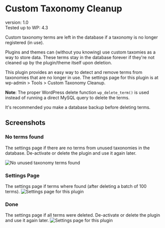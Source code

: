 # Custom Taxonomy Cleanup

version:         1.0  
Tested up to WP: 4.3  

Custom taxonomy terms are left in the database if a taxonomy is no longer registered (in use). 

Plugins and themes can (without you knowing) use custom taxomies as a way to store data. These terms stay in the database forever if they're not cleaned up by the plugin/theme itself upon deletion.

This plugin provides an easy way to detect and remove terms from taxonomies that are no longer in use. The settings page for this plugin is at wp-admin > Tools > Custom Taxonomy Cleanup.

**Note**: The proper WordPress delete function `wp_delete_term()` is used instead of running a direct MySQL query to delete the terms. 

It's recommended you make a database backup before deleting terms.

## Screenshots

### No terms found
The settings page if there are no terms from unused taxonomies in the database. De-activate or delete the plugin and use it again later.

![No unused taxonomy terms found](/../screenshots/screenshot-1.png?raw=true)

### Settings Page
The settings page if terms where found (after deleting a batch of 100 terms).
![Settings page for this plugin](/../screenshots/screenshot-2.png?raw=true)

### Done
The settings page if all terms were deleted. De-activate or delete the plugin and use it again later.
![Settings page for this plugin](/../screenshots/screenshot-3.png?raw=true)